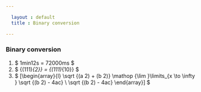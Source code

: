 ```yaml
---

  layout : default
  title : Binary conversion

---
```



### Binary conversion
1. $ 1min12s = 72000ms  $
7. $ {(111)_{2}} = {(111)_{10}} $
8. $ [\begin{array}{l} \sqrt {(a 2) + (b 2)} \mathop {\lim }\limits_{x \to \infty } \sqrt {(b 2) - 4ac} \ \sqrt {(b 2) - 4ac} \end{array}] $

